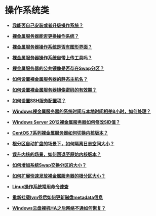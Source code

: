 # 操作系统类<a name="bms_umn_0075"></a>

-   **[我能否自己安装或者升级操作系统？](我能否自己安装或者升级操作系统.md)**  

-   **[裸金属服务器能否更换操作系统？](裸金属服务器能否更换操作系统.md)**  

-   **[裸金属服务器操作系统是否有图形界面？](裸金属服务器操作系统是否有图形界面.md)**  

-   **[裸金属服务器操作系统自带上传工具吗？](裸金属服务器操作系统自带上传工具吗.md)**  

-   **[裸金属服务器的公共镜像是否存在Swap分区？](裸金属服务器的公共镜像是否存在Swap分区.md)**  

-   **[如何设置裸金属服务器的静态主机名？](如何设置裸金属服务器的静态主机名.md)**  

-   **[如何设置裸金属服务器镜像密码的有效期？](如何设置裸金属服务器镜像密码的有效期.md)**  

-   **[如何设置SSH服务配置项？](如何设置SSH服务配置项.md)**  

-   **[Windows裸金属服务器的系统时间与本地时间相差8小时，如何处理？](Windows裸金属服务器的系统时间与本地时间相差8小时-如何处理.md)**  

-   **[Windows Server 2012裸金属服务器如何修改SID值？](Windows-Server-2012裸金属服务器如何修改SID值.md)**  

-   **[CentOS 7系列裸金属服务器如何切换内核版本？](CentOS-7系列裸金属服务器如何切换内核版本.md)**  

-   **[根分区自动扩盘的场景下，如何隔离日志空间大小？](根分区自动扩盘的场景下-如何隔离日志空间大小.md)**  

-   **[误升内核的场景，如何回退至原始内核版本？](误升内核的场景-如何回退至原始内核版本.md)**  

-   **[如何增加系统Swap交换分区的大小？](如何增加系统Swap交换分区的大小.md)**  

-   **[如何扩展快速发放裸金属服务器的根分区大小？](如何扩展快速发放裸金属服务器的根分区大小.md)**  

-   **[Linux操作系统常用命令速查](Linux操作系统常用命令速查.md)**  

-   **[重新挂载lvm卷后如何更新磁盘metadata信息](重新挂载lvm卷后如何更新磁盘metadata信息.md)**  

-   **[Windows云盘裸机HA之后网络不通如何恢复？](Windows云盘裸机HA之后网络不通如何恢复.md)**  


